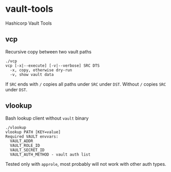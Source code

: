 # vault-tools
Hashicorp Vault Tools

## vcp
Recursive copy between two vault paths
```
./vcp 
vcp [-x|--execute] [-v|--verbose] SRC DTS
  -x, copy, otherwise dry-run
  -v, show vault data
```
If `SRC` ends with `/` copies all paths under `SRC` under `DST`. Without `/` copies `SRC` under `DST`.

## vlookup
Bash lookup client without `vault` binary
```
./vlookup 
vlookup PATH [KEY=value]
Required VAULT envvars:
  VAULT_ADDR
  VAULT_ROLE_ID
  VAULT_SECRET_ID
  VAULT_AUTH_METHOD - vault auth list
```
Tested only with `approle`, most probably will not work with other auth types.

